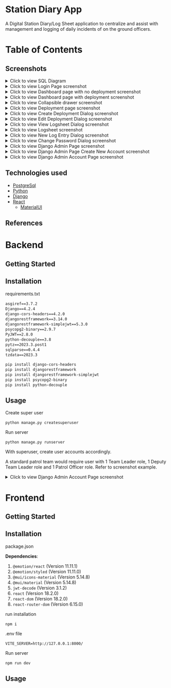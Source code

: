 # Station Diary App

A Digital Station Diary/Log Sheet application to centralize and assist with management and logging of daily incidents of on the ground officers.

# Table of Contents

## Screenshots
<details>
<summary>Click to view SQL Diagram</summary>

![SQL](./public/SQL.png)

</details>

<details>
<summary>Click to view Login Page screenshot</summary>
  
![Login](./public/screenshot1.JPG)

</details>

<details>
<summary>Click to view Dashboard page with no deployment screenshot</summary>

![Dashboard no deployment](./public/screenshot2.JPG)
</details> 

<details>
<summary>Click to view Dashboard page with deployment screenshot</summary>
  
![Dashboard with deployment](./public/screenshot8.JPG)
</details>  

<details>
<summary>Click to view Collapsible drawer screenshot</summary>
  
![Drawer](./public/screenshot3.JPG)
</details>

<details>
<summary>Click to view Deployment page screenshot</summary>
  
![Deployment](./public/screenshot4.JPG)
</details>  

<details>
<summary>Click to view Create Deployment Dialog screenshot</summary>
  
![Create Deployment](./public/screenshot5.JPG)
</details>

<details>
<summary>Click to view Edit Deployment Dialog screenshot</summary>
  
![Edit Deployment](./public/screenshot6.JPG)
</details>

<details>
<summary>Click to view View Logsheet Dialog screenshot</summary>
  
![Logsheet Dialog](./public/screenshot7.JPG)
</details>  

<details>
<summary>Click to view Logsheet screenshot</summary>
  
![Logsheet](./public/screenshot9.JPG)
</details>  

<details>
<summary>Click to view New Log Entry Dialog screenshot</summary>
  
![New Logsheet Entry](./public/screenshot11.JPG)
</details>  

<details>
<summary>Click to view Change Password Dialog screenshot</summary>
  
![Change Password](./public/screenshot10.JPG)
</details>  

<details>
<summary>Click to view Django Admin Page screenshot</summary>
  
![Django Admin Page](./public/screenshot12.JPG)
</details>  

<details>
<summary>Click to view Django Admin Page Create New Account screenshot</summary>
  
![Django Admin Page Create New Account](./public/screenshot13.JPG)
</details>  

<details>
<summary>Click to view Django Admin Account Page screenshot</summary>
  
![Django Admin Account Page](./public/screenshot14.JPG)
</details>  

## Technologies used
* [PostgreSql](https://www.postgresql.org/download/)
* [Python](https://www.python.org/)
* [Django](https://www.djangoproject.com/download/)
* [React](https://react.dev/)
  * [MaterialUI](https://mui.com/)
    
## References

# Backend
## Getting Started
## Installation

requirements.txt
```
asgiref==3.7.2
Django==4.2.4
django-cors-headers==4.2.0
djangorestframework==3.14.0
djangorestframework-simplejwt==5.3.0
psycopg2-binary==2.9.7
PyJWT==2.8.0
python-decouple==3.8
pytz==2023.3.post1
sqlparse==0.4.4
tzdata==2023.3
```
```
pip install django-cors-headers
pip install djangorestframework
pip install djangorestframework-simplejwt
pip install psycopg2-binary
pip install python-decouple
```

## Usage

Create super user
```
python manage.py createsuperuser
```
Run server
```
python manage.py runserver
```

With superuser, create user accounts accordingly.

A standard patrol team would require user with 1 Team Leader role, 1 Deputy Team Leader role and 1 Patrol Officer role. Refer to screenshot example.

<details>
<summary>Click to view Django Admin Account Page screenshot</summary>
  
![Django Admin Account Page](./public/screenshot14.JPG)
</details>  

# Frontend
## Getting Started
## Installation
package.json

**Dependencies**:

1. `@emotion/react` (Version 11.11.1)
2. `@emotion/styled` (Version 11.11.0)
3. `@mui/icons-material` (Version 5.14.8)
4. `@mui/material` (Version 5.14.8)
5. `jwt-decode` (Version 3.1.2)
6. `react` (Version 18.2.0)
7. `react-dom` (Version 18.2.0)
8. `react-router-dom` (Version 6.15.0)

run installation
```
npm i
```
.env file
```
VITE_SERVER=http://127.0.0.1:8000/
```
Run server
```
npm run dev
```

## Usage

